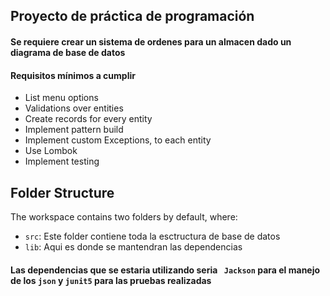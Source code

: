 ## Proyecto de práctica de programación

#### Se requiere crear un sistema de ordenes para un almacen dado un diagrama de base de datos

#### Requisitos mínimos a cumplir

- List menu options
- Validations over entities
- Create records for every entity
- Implement pattern build
- Implement custom Exceptions, to each entity
- Use Lombok
- Implement testing

## Folder Structure

The workspace contains two folders by default, where:

- `src`: Este folder contiene toda la esctructura de base de datos
- `lib`: Aqui es donde se mantendran las dependencias

#### Las dependencias que se estaria utilizando seria ` Jackson` para el manejo de los `json` y `junit5` para las pruebas realizadas
